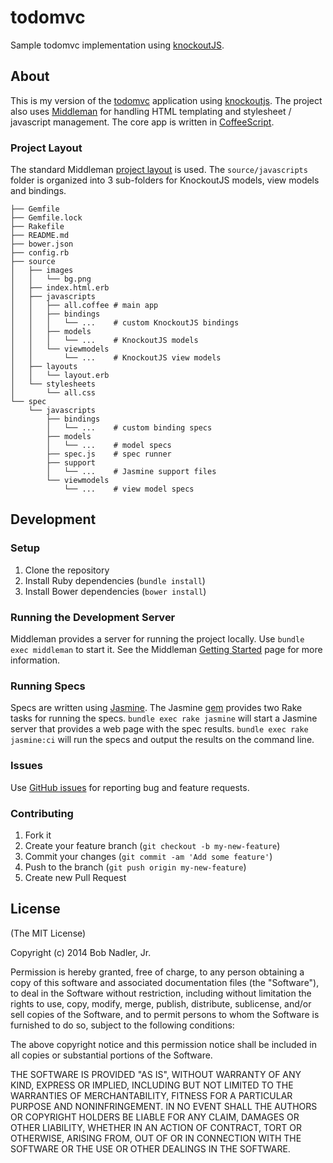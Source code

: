 # todomvc
Sample todomvc implementation using [knockoutJS](http://knockoutjs.com/index.html).

## About
This is my version of the [todomvc](http://todomvc.com/) application using [knockoutjs](http://knockoutjs.com/index.html). The project also uses [Middleman](http://middlemanapp.com/) for handling HTML templating and stylesheet / javascript management. The core app is written in [CoffeeScript](http://coffeescript.org/).

### Project Layout
The standard Middleman [project layout](http://middlemanapp.com/basics/directory-structure/) is used. The `source/javascripts` folder is organized into 3 sub-folders for KnockoutJS models, view models and bindings.

```
├── Gemfile
├── Gemfile.lock
├── Rakefile
├── README.md
├── bower.json
├── config.rb
├── source
│   ├── images
│   │   └── bg.png
│   ├── index.html.erb
│   ├── javascripts
│   │   ├── all.coffee # main app
│   │   ├── bindings
│   │   │   └── ...    # custom KnockoutJS bindings
│   │   ├── models
│   │   │   └── ...    # KnockoutJS models
│   │   └── viewmodels
│   │       └── ...    # KnockoutJS view models
│   ├── layouts
│   │   └── layout.erb
│   └── stylesheets
│       └── all.css
└── spec
    └── javascripts
        ├── bindings
        │   └── ...    # custom binding specs
        ├── models
        │   └── ...    # model specs
        ├── spec.js    # spec runner
        ├── support
        │   └── ...    # Jasmine support files
        └── viewmodels
            └── ...    # view model specs
```

## Development
### Setup
1. Clone the repository
2. Install Ruby dependencies (`bundle install`)
2. Install Bower dependencies (`bower install`)

### Running the Development Server
Middleman provides a server for running the project locally. Use `bundle exec middleman` to start it. See the Middleman [Getting Started](http://middlemanapp.com/basics/getting-started/) page for more information.

### Running Specs
Specs are written using [Jasmine](http://jasmine.github.io/). The Jasmine [gem](https://github.com/pivotal/jasmine-gem) provides two Rake tasks for running the specs. `bundle exec rake jasmine` will start a Jasmine server that provides a web page with the spec results. `bundle exec rake jasmine:ci` will run the specs and output the results on the command line.

### Issues
Use [GitHub issues](http://github.com/bnadlerjr/todomvc/issues) for reporting bug and feature requests.

### Contributing
1. Fork it
2. Create your feature branch (`git checkout -b my-new-feature`)
3. Commit your changes (`git commit -am 'Add some feature'`)
4. Push to the branch (`git push origin my-new-feature`)
5. Create new Pull Request

## License
(The MIT License)

Copyright (c) 2014 Bob Nadler, Jr.

Permission is hereby granted, free of charge, to any person obtaining a copy of this software and associated documentation files (the "Software"), to deal in the Software without restriction, including without limitation the rights to use, copy, modify, merge, publish, distribute, sublicense, and/or sell copies of the Software, and to permit persons to whom the Software is furnished to do so, subject to the following conditions:

The above copyright notice and this permission notice shall be included in all copies or substantial portions of the Software.

THE SOFTWARE IS PROVIDED "AS IS", WITHOUT WARRANTY OF ANY KIND, EXPRESS OR IMPLIED, INCLUDING BUT NOT LIMITED TO THE WARRANTIES OF MERCHANTABILITY, FITNESS FOR A PARTICULAR PURPOSE AND NONINFRINGEMENT. IN NO EVENT SHALL THE AUTHORS OR COPYRIGHT HOLDERS BE LIABLE FOR ANY CLAIM, DAMAGES OR OTHER LIABILITY, WHETHER IN AN ACTION OF CONTRACT, TORT OR OTHERWISE, ARISING FROM, OUT OF OR IN CONNECTION WITH THE SOFTWARE OR THE USE OR OTHER DEALINGS IN THE SOFTWARE.
